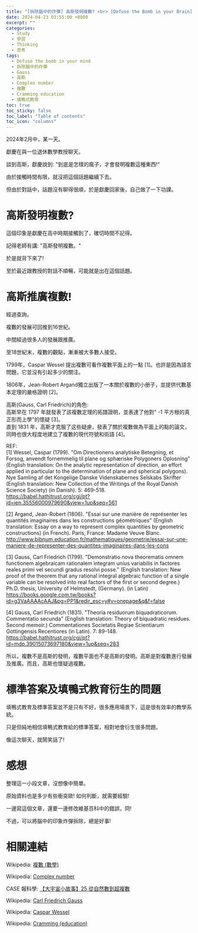 ```yaml
---
title: "[拆除腦中的炸彈] 高斯發明複數? <br> [Defuse the Bomb in your Brain] Did Gauss Invent Complex numbers?"
date: 2024-04-23 03:55:00 +0800
excerpt: ""
categories: 
  - Study
  - 學習
  - Thinking
  - 思考
tags:
  - Defuse the bomb in your mind
  - 拆除腦中的炸彈
  - Gauss
  - 高斯
  - Complex number
  - 複數
  - Cramming education
  - 填鴨式教育
toc: true
toc_sticky: false
toc_label: "Table of contents"
toc_icon: "columns"
---
```


2024年2月中，某一天。

獻慶在與一位退休數學教授聊天。

談到高斯，獻慶說到: "到底是怎樣的瘋子，才會發明複數這種東西!"

由於接觸時間有限，就沒把這個話題繼續下去。

但由於對話中，話題沒有聊得很順，於是獻慶回家後，自己做了一下功課。

# 高斯發明複數?

這個印象是獻慶在高中時期接觸到了，確切時間不記得。

記得老師有講: "高斯發明複數。"

於是就背下來了!

至於最近跟教授的對話不順暢，可能就是出在這個話題。

# 高斯推廣複數!

經過查詢。

複數的發展可回推到16世紀。

中間經過很多人的發展跟推廣。

至18世紀末，複數的觀點，漸漸被大多數人接受。

1799年，Caspar Wessel 提出複數可看作複數平面上的一點 \[1\]。也許是因為語言問題，它並沒有引起多少的關注。

1806年，Jean-Robert Argand獨立出版了一本關於複數的小册子，並提供代數基本定理的嚴格證明 \[2\]。 

高斯(Gauss, Carl Friedrich)的角色:  
高斯早在 1797 年就發表了該複數定理的拓譜證明，並表達了他對" -1 平方根的真正形而上學"的懷疑 \[3\]。   
直到 1831 年，高斯才克服了这些疑慮，發表了關於複數做為平面上的點的論文，同時也很大程度地建立了複數的現代符號和術語 \[4\]。

REF:  
\[1\] Wessel, Caspar (1799). "Om Directionens analytiske Betegning, et Forsog, anvendt fornemmelig til plane og sphæriske Polygoners Oplosning" (English translation: On the analytic representation of direction, an effort applied in particular to the determination of plane and spherical polygons). Nye Samling af det Kongelige Danske Videnskabernes Selskabs Skrifter (English translation: New Collection of the Writings of the Royal Danish Science Society) (in Danish). 5: 469-518.  
<https://babel.hathitrust.org/cgi/pt?id=ien.35556000979690&view=1up&seq=561>

\[2\] Argand, Jean-Robert (1806). "Essai sur une manière de représenter les quantités imaginaires dans les constructions géométriques" (English translation: Essay on a way to represent complex quantities by geometric constructions) (in French). Paris, France: Madame Veuve Blanc.  
<http://www.bibnum.education.fr/mathematiques/geometrie/essai-sur-une-maniere-de-representer-des-quantites-imaginaires-dans-les-cons>

\[3\] Gauss, Carl Friedrich (1799). "Demonstratio nova theorematis omnem functionem algebraicam rationalem integram unius variabilis in factores reales primi vel secundi gradus resolvi posse." (English translation: New proof of the theorem that any rational integral algebraic function of a single variable can be resolved into real factors of the first or second degree.) Ph.D. thesis, University of Helmstedt, (Germany). (in Latin)  
<https://books.google.com.tw/books?id=g3VaAAAAcAAJ&pg=PP1&redir_esc=y#v=onepage&q&f=false>

\[4\] Gauss, Carl Friedrich (1831). "Theoria residuorum biquadraticorum. Commentatio secunda" (English translation: Theory of biquadratic residues. Second memoir.) Commentationes Societatis Regiae Scientiarum Gottingensis Recentiores (in Latin). 7: 89-148.  
<https://babel.hathitrust.org/cgi/pt?id=mdp.39015073697180&view=1up&seq=283>

所以，複數不是高斯的發明，複數平面也不是高斯的發明。高斯是對複數進行發展及推廣。而且，高斯也懷疑過複數。

# 標準答案及填鴨式教育衍生的問題

填鴨式教育及標準答案並不是只有不好，很多應用場景下，這是很有效率的教學系統。

只是但純地相信填鴨式教育給的標準答案，相對地會衍生很多問題。

像這次聊天，就鬧笑話了!

# 感想

整理這一小段文章，沒想像中簡單。

原始資料也是多少有些衝突歐! 如何判斷，就需要經驗!

一邊寫這個文章，還要一邊修改維基百科中的錯誤，冏!

不過，可以將腦中的印象炸彈拆除，總是好事!

# 相關連結

Wikipedia: [複數 (數學)](<https://zh.wikipedia.org/zh-tw/%E5%A4%8D%E6%95%B0_(%E6%95%B0%E5%AD%A6)>)

Wikipedia: [Complex number](<https://en.wikipedia.org/wiki/Complex_number>)  

CASE 報科學: [【大宇宙小故事】25 從自然數到超複數](<https://case.ntu.edu.tw/blog/?p=28301>)

Wikipedia: [Carl Friedrich Gauss](<https://en.wikipedia.org/wiki/Carl_Friedrich_Gauss>)

Wikipedia: [Caspar Wessel](<https://en.wikipedia.org/wiki/Caspar_Wessel>)

Wikipedia: [Cramming (education)](<https://en.wikipedia.org/wiki/Cramming_(education)>)
